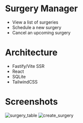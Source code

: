 # Surgery Manager

- View a list of surgeries
- Schedule a new surgery
- Cancel an upcoming surgery

# Architecture

- Fastify/Vite SSR
- React
- SQLite
- TailwindCSS

# Screenshots

![surgery_table](https://i.imgur.com/gWDIG3n.png)
![create_surgery](https://i.imgur.com/sM0Pysw.png)
